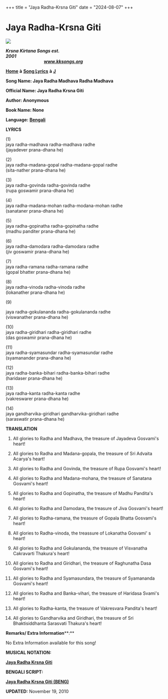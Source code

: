 +++
title = "Jaya Radha-Krsna Giti"
date = "2024-08-07"
+++

# Jaya Radha-Krsna Giti 
[**![](http://kksongs.org/image_files/image002.jpg)**](http://kksongs.org/)

**_Krsna_** **_Kirtana Songs est. 2001_**                                                                                                                                                      **_www.kksongs.org_**

[**Home**](http://kksongs.org/) **à** [**Song Lyrics**](http://kksongs.org/lyrics.html) **à** [**J**](http://kksongs.org/songs/song_j.html)

**Song Name: Jaya Radha Madhava Radha Madhava**

**Official Name: Jaya Radha Krsna Giti**

**Author: Anonymous**

**Book Name: None**

**Language:** [**Bengali**](http://kksongs.org/language/list/bengali.html)

**LYRICS**

(1)  
jaya radha-madhava radha-madhava radhe  
(jayadever prana-dhana he)

(2)  
jaya radha-madana-gopal radha-madana-gopal radhe  
(sita-nather prana-dhana he)

(3)  
jaya radha-govinda radha-govinda radhe  
(rupa goswamir prana-dhana he)

(4)  
jaya radha-madana-mohan radha-modana-mohan radhe  
(sanataner prana-dhana he)

(5)  
jaya radha-gopinatha radha-gopinatha radhe  
(madhu panditer prana-dhana he)

(6)  
jaya radha-damodara radha-damodara radhe  
(jiv goswamir prana-dhana he)

(7)  
jaya radha-ramana radha-ramana radhe  
(gopal bhatter prana-dhana he)

(8)  
jaya radha-vinoda radha-vinoda radhe  
(lokanather prana-dhana he)

(9)

jaya radha-gokulananda radha-gokulananda radhe  
(viswanather prana-dhana he)

(10)  
jaya radha-giridhari radha-giridhari radhe  
(das goswamir prana-dhana he)

(11)  
jaya radha-syamasundar radha-syamasundar radhe  
(syamanander prana-dhana he)

(12)  
jaya radha-banka-bihari radha-banka-bihari radhe  
(haridaser prana-dhana he)

(13)  
jaya radha-kanta radha-kanta radhe  
(vakreswarer prana-dhana he)

(14)  
jaya gandharvika-giridhari gandharvika-giridhari radhe  
(saraswatir prana-dhana he)

**TRANSLATION**

1) All glories to Radha and Madhava, the treasure of Jayadeva Gosvami's heart!

2) All glories to Radha and Madana-gopala, the treasure of Sri Advaita Acarya's heart!

3) All glories to Radha and Govinda, the treasure of Rupa Gosvami's heart!

4) All glories to Radha and Madana-mohana, the treasure of Sanatana Gosvami's heart!

5) All glories to Radha and Gopinatha, the treasure of Madhu Pandita's heart!

6) All glories to Radha and Damodara, the treasure of Jiva Gosvami's heart!

7) All glories to Radha-ramana, the treasure of Gopala Bhatta Gosvami's heart!

8) All glories to Radha-vinoda, the treassure of Lokanatha Gosvami' s heart!

9) All glories to Radha and Gokulananda, the treasure of Visvanatha Cakravarti Thakura's heart!

10) All glories to Radha and Giridhari, the treasure of Raghunatha Dasa Gosvami's heart!

11) All glories to Radha and Syamasundara, the treasure of Syamananda Gosvami's heart!

12) All glories to Radha and Banka-vihari, the treasure of Haridasa Svami's heart!

13) All glories to Radha-kanta, the treasure of Vakresvara Pandita's heart!

14) All glories to Gandharvika and Giridhari, the treasure of Sri Bhaktisiddhanta Sarasvati Thakura's heart!

**Remarks/ Extra Information****:**

No Extra Information available for this song!

**MUSICAL NOTATION:**

**[Jaya Radha Krsna Giti](http://kksongs.org/vsongs/jayaradhakrsnagiti.html)**

**BENGALI SCRIPT:**

**[Jaya Radha Krsna Giti (BENG)](http://kksongs.org/unicode/j/jayaradhakrsnagiti_beng.html)**

**UPDATED:** November 19, 2010
